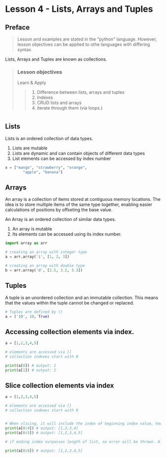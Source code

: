 # Lesson 4 - Lists, Arrays and Tuples
## Preface
>Lesson and examples are stated in the "python" language. However, lesson objectives can be applied to othe languages with differing syntax.
&nbsp;
&nbsp;

Lists, Arrays and Tuples are known as collections. 

> ### Lesson objectives
> Learn & Apply
>> 1. Difference between lists, arrays and tuples
>> 2. Indexes
>> 3. CRUD lists and arrays
>> 4. iterate through them (via loops.)
>
> #



## Lists
Lists is an ordered collection of data types. 

1. Lists are mutable
2. Lists are dynamic and can contain objects of different data types
3. List elements can be accessed by index number

``` python
x = ["mango", "strawberry", "orange",
        "apple", "banana"]
```

## Arrays
An array is a collection of items stored at contiguous memory locations. The idea is to store multiple items of the same type together, enabling easier calculations of positions by offseting the base value.

An Array is an ordered collection of similar data types.
1. An array is mutable
2. Its elements can be accessed using its index number.
``` python
import array as arr

# creating an array with integer type
a = arr.array('i', [1, 2, 3])

# creating an array with double type
b = arr.array('d', [2.5, 3.2, 3.3])

```


## Tuples
A tuple is an unordered collection and an immutable collection. 
This means that the values within the tuple cannot be changed or replaced.


``` python 
# Tuples are defined by ()
a = ('10', 10, True)
```



## Accessing collection elements via index.

``` python 
a = [1,2,3,4,5]

# elements are accessed via []
# collection indexes start with 0

print(a[0]) # output: 1
print(a[1]) # output: 2
```

## Slice collection elements via index
``` python 
a = [1,2,3,4,5]

# elements are accessed via []
# collection indexes start with 0


# When slicing, it will include the index of beginning index value, however, does not include ending index value (remember that indexes start at 0.)
print(a[0:4]) # output: [1,2,3,4]
print(a[0:5]) # output: [1,2,3,4,5]

# if ending index surpasses length of list, no error will be thrown. All applicable and existing elements will be included.

print(a[0:6]) # output: [1,2,3,4,5]
```